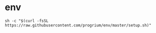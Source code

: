 # env

```
sh -c "$(curl -fsSL https://raw.githubusercontent.com/progrium/env/master/setup.sh)"
```
